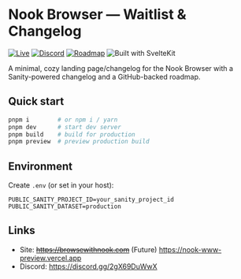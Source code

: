 # Nook Browser — Waitlist & Changelog

[![Live](https://img.shields.io/badge/Live-Preview%20Hosted%20on%20Vercel-0f2b1f)](https://nook-www-preview.vercel.app)
[![Discord](https://img.shields.io/badge/Discord-Join-5865F2?logo=discord&logoColor=white)](https://discord.gg/2gX69DuWwX)
[![Roadmap](https://img.shields.io/badge/Roadmap-View-0f2b1f)](https://nook-www-preview.vercel.app/roadmap)
![Built with SvelteKit](https://img.shields.io/badge/Built%20with-SvelteKit-ff3e00?logo=svelte&logoColor=white)

A minimal, cozy landing page/changelog for the Nook Browser with a Sanity-powered changelog and a GitHub-backed roadmap.

## Quick start

```bash
pnpm i        # or npm i / yarn
pnpm dev      # start dev server
pnpm build    # build for production
pnpm preview  # preview production build
```

## Environment

Create `.env` (or set in your host):

```env
PUBLIC_SANITY_PROJECT_ID=your_sanity_project_id
PUBLIC_SANITY_DATASET=production
```

## Links

- Site: ~~https://browsewithnook.com~~ (Future) https://nook-www-preview.vercel.app
- Discord: https://discord.gg/2gX69DuWwX
